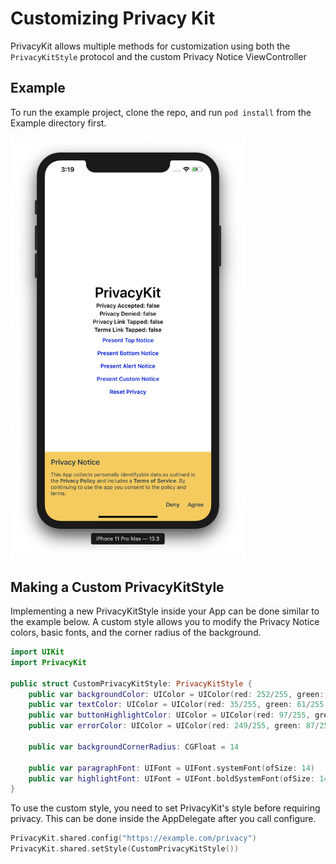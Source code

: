 # Customizing Privacy Kit

PrivacyKit allows multiple methods for customization using both the
`PrivacyKitStyle` protocol and the custom Privacy Notice ViewController

## Example

To run the example project, clone the repo, and run `pod install` from the Example directory first.

<img src="Guides/img/PrivacyKit-CustomStyle.jpg" alt="Custom Style Example Screenshot" width="376px"/>

## Making a Custom PrivacyKitStyle

Implementing a new PrivacyKitStyle inside your App can be done similar to
the example below. A custom style allows you to modify the Privacy Notice
colors, basic fonts, and the corner radius of the background.

```swift
import UIKit
import PrivacyKit

public struct CustomPrivacyKitStyle: PrivacyKitStyle {
    public var backgroundColor: UIColor = UIColor(red: 252/255, green: 202/255, blue: 70/255, alpha: 1)
    public var textColor: UIColor = UIColor(red: 35/255, green: 61/255, blue: 77/255, alpha: 1)
    public var buttonHighlightColor: UIColor = UIColor(red: 97/255, green: 155/255, blue: 138/255, alpha: 1)
    public var errorColor: UIColor = UIColor(red: 249/255, green: 87/255, blue: 56/255, alpha: 1)

    public var backgroundCornerRadius: CGFloat = 14

    public var paragraphFont: UIFont = UIFont.systemFont(ofSize: 14)
    public var highlightFont: UIFont = UIFont.boldSystemFont(ofSize: 14)
}
```

To use the custom style, you need to set PrivacyKit's style before
requiring privacy. This can be done inside the AppDelegate after you call
configure.

```swift
PrivacyKit.shared.config("https://example.com/privacy")
PrivacyKit.shared.setStyle(CustomPrivacyKitStyle())
```
